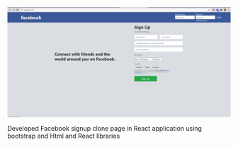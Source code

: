 ![GFacebook SignUP Clone](fb1.png)

Developed Facebook signup clone page in React application using bootstrap and Html and React libraries

